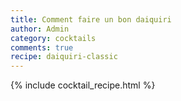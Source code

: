 ```yaml
---
title: Comment faire un bon daiquiri
author: Admin
category: cocktails
comments: true
recipe: daiquiri-classic
---
```


{% include cocktail_recipe.html %}

